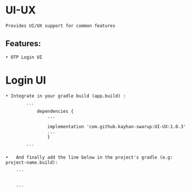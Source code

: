 # UI-UX
	Provides UI/UX support for common features

## Features:
	• OTP Login UI
	
	
# Login UI
	• Integrate in your gradle build (app.build) :
			
			```
				dependencies {
					...
					
					implementation 'com.github.kayhan-swarup:UI-UX:1.0.3'
					...
					}
			
			```
	
	•	And finally add the line below in the project's gradle (e.g: project-name.build):
	
		```
		
		
		```
		
